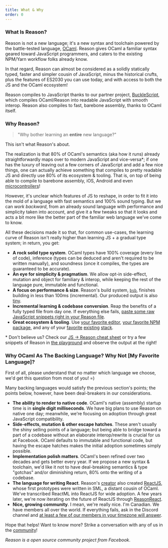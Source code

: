 ```yaml
---
title: What & Why
order: 0
---
```


### What Is Reason?

Reason is not a new language; it's a new syntax and toolchain powered by the battle-tested language, [OCaml](http://ocaml.org). Reason gives OCaml a familiar syntax geared toward JavaScript programmers, and caters to the existing NPM/Yarn workflow folks already know.

In that regard, Reason can almost be considered as a solidly statically typed, faster and simpler cousin of JavaScript, minus the historical crufts, plus the features of ES2030 you can use today, and with access to both the JS and the OCaml ecosystem!

Reason compiles to JavaScript thanks to our partner project, [BuckleScript](https://bucklescript.github.io/bucklescript/Manual.html), which compiles OCaml/Reason into readable JavaScript with smooth interop. Reason also compiles to fast, barebone assembly, thanks to OCaml itself.

### Why Reason?

> "Why bother learning an **entire** new language?"

This isn't what Reason's about.

The realization is that 80% of OCaml's semantics (aka how it runs) already straightforwardly maps over to modern JavaScript and vice-versa\*; if one has the luxury of leaving out a few corners of JavaScript and add a few nice things, one can actually achieve something that compiles to pretty readable JS and directly use 80% of its ecosystem & tooling. That is, on top of being able to compile to barebone assembly, iOS, Android and even [microcontrollers](http://www.algo-prog.info/ocapic/web/index.php?id=ocapic)!

However, it's unclear which features of JS to reshape, in order to fit it into the mold of a language with fast semantics and 100% sound typing. But we can _work backward_, from an already sound language with performance and simplicity taken into account, and give it a few tweaks so that it looks and acts a bit more like the better part of the familiar web language we've come to know.

All these decisions made it so that, for common use-cases, the learning curve of Reason isn't really higher than learning JS + a gradual type system; in return, you get:

- **A rock solid type system**. OCaml types have 100% coverage (every line of code), inference (types can be deduced and aren't required to be written manually), and soundness (once it compiles, the types are guaranteed to be accurate).
- **An eye for simplicity & pragmatism**. We allow opt-in side-effect, mutation and object for familiary & interop, while keeping the rest of the language pure, immutable and functional.
- **A focus on performance & size**. Reason's build system, [`bsb`](http://bucklescript.github.io/bucklescript/Manual.html#_bucklescript_build_system_code_bsb_code), finishes building in less than 100ms (incremental). Our produced output is also [tiny](https://twitter.com/bobzhang1988/status/827562467148623875).
- **Incremental learning & codebase conversion**. Reap the benefits of a fully typed file from day one. If everything else fails, [paste some raw JavaScript snippets right in your Reason file](/guide/javascript/interop).
- **Great ecosystem & tooling**. Use [your favorite editor](/guide/editor-tools/editors-plugins), [your favorite NPM package](/guide/javascript/libraries), and any of your [favorite](https://github.com/reasonml/reason-react) [existing](https://github.com/reasonml-community/bs-jest) [stack](https://webpack.js.org).

\* Don't believe us? Check our [JS -> Reason cheat sheet](/guide/javascript/syntax-cheatsheet) or try a few snippets of Reason in [the playground](/try/) and observe the output at the right!

### Why OCaml As The Backing Language? Why Not [My Favorite Language]?

First of all, please understand that no matter which language we choose, we'd get this question from most of you! =)

Many backing languages would satisfy the previous section's points; the points below, however, have been deal-breakers in our considerations.

- **The ability to render to native code**. OCaml's native (assembly) startup time is in **single digit milliseconds**. We have big plans to use Reason on native one day; meanwhile, we're focusing on adoption through great JavaScript compatibility.
- **Side-effects, mutation & other escape hatches**. These aren't usually the shiny selling points of a language; but being able to bridge toward a part of a codebase without an elaborate interop/rewrite is crucial for us at Facebook. OCaml defaults to immutable and functional code, but having the escape hatches makes the initial adoption sometimes simply possible.
- **Implementation polish matters**. OCaml's been refined over two decades and gets better every year. If we propose a new syntax & toolchain, we'd like it not to have deal-breaking semantics & type "gotchas" and/or diminishing return, 80% onto the writing of a codebase.
- **The language for writing React**. Reason's [creator](https://twitter.com/jordwalke) also created [ReactJS](https://facebook.github.io/react/), whose first prototypes were written in SML, a distant cousin of OCaml. We've transcribed ReactML into ReactJS for wide adoption. A few years later, we're now iterating on the future of ReactJS through [ReasonReact](https://reasonml.github.io/reason-react/).
- **Nice, growing community**. I mean, we're really nice. I'm Canadian. We have members all over the world. If everything fails, ask in the Discord channel and [at least a few of our members in your timezone will answer](https://twitter.com/ken_wheeler/status/894298052705615872).

Hope that helps! Want to know more? Strike a conversation with any of us in the [community](/community/)!

_Reason is a open source community project from Facebook_.

